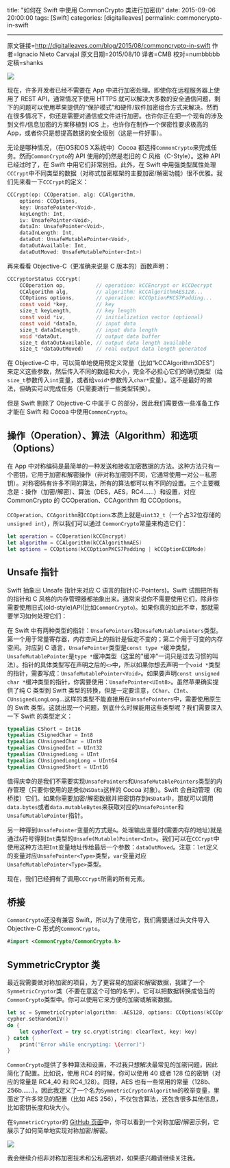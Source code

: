 title: "如何在 Swift 中使用 CommonCrypto 类进行加密(I)"
date: 2015-09-06 20:00:00
tags: [Swift]
categories: [digitalleaves]
permalink: commoncrypto-in-swift

---
原文链接=http://digitalleaves.com/blog/2015/08/commoncrypto-in-swift
作者=Ignacio Nieto Carvajal
原文日期=2015/08/10
译者=CMB
校对=numbbbbb
定稿=shanks


![](/img/articles/commoncrypto-in-swift/34909577.jpg)

现在，许多开发者已经不需要在 App 中进行加密处理。即使你在远程服务器上使用了 REST API，通常情况下使用 HTTPS 就可以解决大多数的安全通信问题，剩下的问题可以使用苹果提供的“保护模式”和硬件/软件加密组合方式来解决。然而在很多情况下，你还是需要对通信或文件进行加密。也许你正在把一个现有的涉及到文件/信息加密的方案移植到 iOS 上，也许你在制作一个保密性要求极高的App，或者你只是想提高数据的安全级别（这是一件好事）。

<!--more-->

无论是哪种情况，（在iOS和OS X系统中）Cocoa 都选择`CommonCrypto`来完成任务。然而`CommonCrypto`的 API 使用的仍然是老旧的 C 风格（C-Style）。这种 API 已经过时了，在 Swift 中用它们非常别扭。此外，在 Swift 中用强类型属性处理`CCCrypt`中不同类型的数据（对称式加密框架的主要加密/解密功能）很不优雅。我们先来看一下`CCCrypt`的定义：

```objectivec
CCCrypt(op: CCOperation, alg: CCAlgorithm, 
	options: CCOptions, 
	key: UnsafePointer<Void>, 
	keyLength: Int, 
	iv: UnsafePointer<Void>, 
	dataIn: UnsafePointer<Void>, 
	dataInLength: Int, 
	dataOut: UnsafeMutablePointer<Void>, 
	dataOutAvailable: Int, 
	dataOutMoved: UnsafeMutablePointer<Int>)
```

再来看看 Objective-C（更准确来说是 C 版本的）函数声明：

```objectivec
CCCryptorStatus CCCrypt(
	CCOperation op,          // operation: kCCEncrypt or kCCDecrypt
	CCAlgorithm alg,         // algorithm: kCCAlgorithmAES128... 
	CCOptions options,       // operation: kCCOptionPKCS7Padding...
	const void *key,         // key
	size_t keyLength,        // key length
	const void *iv,          // initialization vector (optional)
	const void *dataIn,      // input data
	size_t dataInLength,     // input data length
	void *dataOut,           // output data buffer
	size_t dataOutAvailable, // output data length available
	size_t *dataOutMoved)    // real output data length generated
```

在 Objective-C 中，可以简单地使用预定义常量（比如“kCCAlgorithm3DES”）来定义这些参数，然后传入不同的数组和大小，完全不必担心它们的确切类型（给`size_t`参数传入`int`变量，或者给`void*`参数传入`char*`变量）。这不是最好的做法，但确实可以完成任务（只需要进行一些类型转换）。

但是 Swift 剔除了 Objective-C 中属于 C 的部分，因此我们需要做一些准备工作才能在 Swift 和 Cocoa 中使用`CommonCrypto`。

## 操作（Operation）、算法（Algorithm）和选项（Options）

在 App 中对称编码是最简单的一种发送和接收加密数据的方法。这种方法只有一个密钥，它用于加密和解密操作（非对称加密则不同，它通常使用一对公－私密钥）。对称密码有许多不同的算法，所有的算法都可以有不同的设置。三个主要概念是：操作（加密/解密）、算法（DES，AES，RC4……）和设置，对应 CommonCrypto 的 CCOperation、CCAgorithm 和 CCOptions。

`CCOperation`、`CCAgorithm`和`CCOptions`本质上就是`uint32_t`（一个占32位存储的`unsigned int`），所以我们可以通过 `CommonCrypto`常量来构造它们：

```swift
let operation = CCOperation(kCCEncrypt)
let algorithm = CCAlgorithm(kCCAlgorithmAES)
let options = CCOptions(kCCOptionPKCS7Padding | kCCOptionECBMode)
```

## Unsafe 指针

Swift 抽象出 Unsafe 指针来对应 C 语言的指针(C-Pointers)。Swift 试图把所有的指针和 C 风格的内存管理器都抽象出来。通常来说你不需要使用它们，除非你需要使用旧式(old-style)API(比如`CommonCrypto`)。如果你真的如此不幸，那就需要学习如何处理它们：

在 Swift 中有两种类型的指针：`UnsafePointers`和`UnsafeMutablePointers`类型。第一个用于常量寄存器，内存空间上的指针是恒定不变的；第二个用于可变的内存空间。对应到 C 语言，`UnsafePointer`类型是`const type *`缓冲类型，`UnsafeMutablePointer`是`type *`缓冲类型（这里的"缓冲"一词只是过去习惯的叫法）。指针的具体类型写在声明之后的`<>`中，所以如果你想去声明一个`void *`类型的指针，需要写成：`UnsafeMutablePointer<Void>`。如果要声明`const unsigned char *`缓冲类型的指针，你需要使用：`UnsafePointer<UInt8>`。虽然苹果确实提供了纯 C 类型到 Swift 类型的转换，但是一定要注意，`CChar`、`CInt`、`CUnsignedLongLong`…这样的类型不能直接用在`UnsafePointers`中，需要使用原生的 Swift 类型。这就出现一个问题，到底什么时候能用这些类型呢？我们需要深入一下 Swift 的类型定义：

```swift
typealias CShort = Int16
typealias CSignedChar = Int8
typealias CUnsignedChar = UInt8
typealias CUnsignedInt = UInt32
typealias CUnsignedLong = UInt
typealias CUnsignedLongLong = UInt64
typealias CUnsignedShort = UInt16
```

值得庆幸的是我们不需要实现`UnsafePointers`和`UnsafeMutablePointers`类型的内存管理（只要你使用的是类似`NSData`这样的 Cocoa 对象）。Swift 会自动管理（和桥接）它们。如果你需要加密/解密数据并把密钥存到`NSData`中，那就可以调用`data.bytes`或者`data.mutableBytes`来获取对应的`UnsafePointer`和`UnsafeMutablePointer`指针。

另一种得到`UnsafePointer`变量的方式是`&`。处理输出变量时(需要内存的地址)就是通过`&`符号得到`Int`类型的`Unsafe(Mutable)Pointer<Int>`。我们可以在`CCCrypt`中使用这种方法把`Int`变量地址传给最后一个参数：`dataOutMoved`。注意：`let`定义的变量对应`UnsafePointer<Type>`类型，`var`变量对应`UnsafeMutablePointer<Type>`类型。

现在，我们已经拥有了调用`CCCrypt`所需的所有元素。

## 桥接

`CommonCrypto`还没有兼容 Swift，所以为了使用它，我们需要通过头文件导入 Objective-C 形式的`CommonCrypto`。


```swift
#import <CommonCrypto/CommonCrypto.h>
```

## SymmetricCryptor 类

最近我需要做对称加密的项目，为了更容易的加密和解密数据，我建了一个`SymmetricCryptor`类（不要在意这个可怕的名字）。它可以把数据转换成恰当的`CommonCrypto`类型中。你可以使用它来方便的加密或解密数据。

```swift
let sc = SymmetricCryptor(algorithm: .AES128, options: CCOptions(kCCOptionPKCS7Padding))
cypher.setRandomIV()
do { 
	let cypherText = try sc.crypt(string: clearText, key: key) 
} catch { 
	print("Error while encrypting: \(error)") 
}
```

`CommonCrypto`提供了多种算法和设置，不过我只想解决最常见的加密问题，因此简化了配置。比如说，使用 RC4 的时候，你可以使用 40 或者 128 位的密钥（对应的常量是 RC4_40 和 RC4_128）。同理，AES 也有一些常用的常量（128b、256b……）。因此我定义了一个名为`SymmetricCryptorAlgorithm`的枚举变量，里面定了许多常见的配置（比如 AES 256），不仅包含算法，还包含很多其他信息，比如密钥长度和块大小。

在`SymmetricCryptor`的 [GitHub 页面](https://github.com/DigitalLeaves/CommonCrypto-in-Swift)中，你可以看到一个对称加密/解密示例，它展示了如何简单地实现对称加密/解密。

![](/img/articles/commoncrypto-in-swift/36052539.jpg)

我会继续介绍非对称加密技术和公私密钥对，如果感兴趣请继续关注我。
